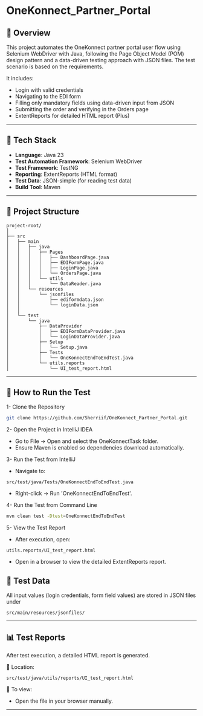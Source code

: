 # OneKonnect_Partner_Portal
## 📌 Overview
This project automates the OneKonnect partner portal user flow using Selenium WebDriver with Java, following the Page Object Model (POM) design pattern and a data-driven testing approach with JSON files.
The test scenario is based on the requirements.

It includes:
- Login with valid credentials
- Navigating to the EDI form
- Filling only mandatory fields using data-driven input from JSON
- Submitting the order and verifying in the Orders page
- ExtentReports for detailed HTML report (Plus)

---

## 🧰 Tech Stack

- **Language**: Java 23  
- **Test Automation Framework**: Selenium WebDriver  
- **Test Framework**: TestNG
- **Reporting**: ExtentReports (HTML format)
- **Test Data**: JSON-simple (for reading test data)
- **Build Tool**: Maven  
  
---

## 📂 Project Structure

```
project-root/
│
├── src
│   ├── main
│   │   ├── java
│   │   │   ├── Pages
│   │   │   │   ├── DashboardPage.java
│   │   │   │   ├── EDIFormPage.java
│   │   │   │   ├── LoginPage.java
│   │   │   │   └── OrdersPage.java
│   │   │   └── utils
│   │   │       └── DataReader.java
│   │   └── resources
│   │       └── jsonfiles
│   │           ├── ediformdata.json
│   │           └── loginData.json
│   │
│   └── test
│       └── java
│           ├── DataProvider
│           │   ├── EDIFormDataProvider.java
│           │   └── LoginDataProvider.java
│           ├── Setup
│           │   └── Setup.java
│           ├── Tests
│           │   └── OneKonnectEndToEndTest.java
│           └── utils.reports
│               └── UI_test_report.html
```
---
## 🏃 How to Run the Test
1- Clone the Repository
```bash
git clone https://github.com/Sherriif/OneKonnect_Partner_Portal.git
```
2- Open the Project in IntelliJ IDEA
- Go to File → Open and select the OneKonnectTask folder.
- Ensure Maven is enabled so dependencies download automatically.

3- Run the Test from IntelliJ
- Navigate to:
```
src/test/java/Tests/OneKonnectEndToEndTest.java
```
- Right-click → Run 'OneKonnectEndToEndTest'.

4- Run the Test from Command Line
```bash
mvn clean test -Dtest=OneKonnectEndToEndTest
```

5- View the Test Report
- After execution, open:
```
utils.reports/UI_test_report.html
```
- Open in a browser to view the detailed ExtentReports report.

## 📄 Test Data
All input values (login credentials, form field values) are stored in JSON files under
```
src/main/resources/jsonfiles/
```
---

## 📊 Test Reports

After test execution, a detailed HTML report is generated.

📁 Location:  
```
src/test/java/utils/reports/UI_test_report.html
```

📖 To view:
- Open the file in your browser manually.

---
